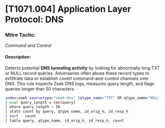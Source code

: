 
# \[T1071.004] Application Layer Protocol: DNS

### Mitre Tactic:

*Command and Control*

#### Description:

Detects potential **DNS tunneling activity** by looking for abnormally long TXT or NULL record queries. Adversaries often abuse these record types to exfiltrate data or establish covert command-and-control channels over DNS. This rule inspects Zeek DNS logs, measures query length, and flags queries longer than 50 characters.

```bash
index=zeek sourcetype="zeek:dns" (qtype_name="TXT" OR qtype_name="NULL")
| eval query_length = len(query)
| where query_length > 50
| stats count by query, qtype_name, id_orig_h, id_resp_h
| sort - count
| table query, qtype_name, id_orig_h, id_resp_h, count
```
